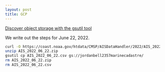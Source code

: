```yaml
---
layout: post
title: GCP
---
```


[Discover object storage with the gsutil tool](https://cloud.google.com/storage/docs/discover-object-storage-gsutil)

We write out the steps for June 22, 2022.

```bash
curl -O https://coast.noaa.gov/htdata/CMSP/AISDataHandler/2022/AIS_2022_06_22.zip
unzip AIS_2022_06_22.zip
gsutil cp AIS_2022_06_22.csv gs://jordanbell2357marinecadastre/
rm AIS_2022_06_22.zip
rm AIS_2022_06_22.csv
```

